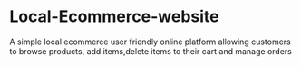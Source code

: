 # Local-Ecommerce-website
A simple local ecommerce user friendly online platform allowing customers to browse products, add items,delete items to their cart and manage orders
